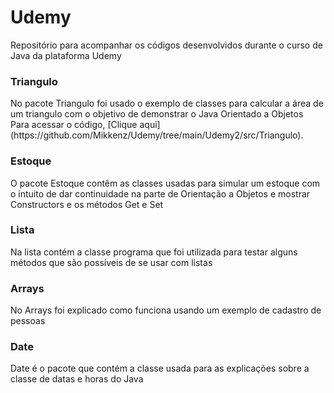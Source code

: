 # Udemy
<p> Repositório para acompanhar os códigos desenvolvidos durante o curso de Java da plataforma Udemy</p>


<h3>Triangulo</h3>
<p>No pacote Triangulo foi usado o exemplo de classes para calcular a área de um triangulo com o objetivo de demonstrar o Java Orientado a Objetos
<br>
Para acessar o código, [Clique aqui](https://github.com/Mikkenz/Udemy/tree/main/Udemy2/src/Triangulo).
</p>


<h3>Estoque</h3>
<p>O pacote Estoque contêm as classes usadas para simular um estoque com o intuito de dar continuidade na parte de Orientação a Objetos e mostrar Constructors e os métodos Get e Set</p>

<h3>Lista</h3>
<p>Na lista contém a classe programa que foi utilizada para testar alguns métodos que são possíveis de se usar com listas</p>

<h3>Arrays</h3>
<p>No Arrays foi explicado como funciona usando um exemplo de cadastro de pessoas</p>

<h3>Date</h3>
<p>Date é o pacote que contém a classe usada para as explicações sobre a classe de datas e horas do Java</p>
